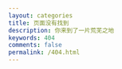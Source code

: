 ```yaml
---
layout: categories
title: 页面没有找到
description: 你来到了一片荒芜之地
keywords: 404
comments: false
permalink: /404.html
---
```


